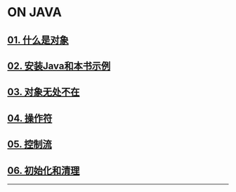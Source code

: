 # ON JAVA

## [01. 什么是对象](./01_什么是对象.md)

## [02. 安装Java和本书示例](./01_什么是对象.md)

## [03. 对象无处不在](./03_对象无处不在.md)

## [04. 操作符](./04_操作符.md)

## [05. 控制流](./05_控制流.md)

## [06. 初始化和清理](./06_初始化和清理.md)

---



